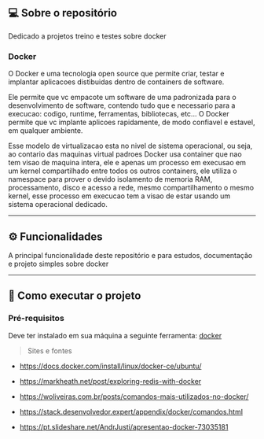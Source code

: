 ## 💻 Sobre o repositório

Dedicado a projetos treino e testes sobre docker
 
### Docker

O Docker e uma tecnologia open source que permite criar, testar e implantar aplicacoes distibuidas dentro de containers de software. 

Ele permite que vc empacote um software de uma padronizada para o desenvolvimento de software, contendo tudo que e necessario para a execucao: codigo, runtime, ferramentas, bibliotecas, etc...
O Docker permite que vc implante aplicoes rapidamente, de modo confiavel e estavel, em qualquer ambiente.

Esse modelo de virtualizacao esta no nivel de sistema operacional, ou seja, ao contario das maquinas virtual padroes Docker usa container que nao tem visao de maquina intera, ele e apenas um processo em execusao em um kernel compartilhado entre todos os outros containers, ele utiliza o namespace para prover o devido isolamento de memoria RAM, processamento, disco e acesso a rede, mesmo compartilhamento o mesmo kernel, esse processo em execucao tem a visao de estar usando um sistema operacional dedicado.
 
 
---
 
## ⚙️ Funcionalidades
 
   A principal funcionalidade deste repositório e para estudos, documentação e projeto simples sobre docker


---

## 🚀 Como executar o projeto

### Pré-requisitos

Deve ter instalado em sua máquina a seguinte ferramenta:
[docker](https://docs.docker.com/get-docker/)

>Sites e fontes

* https://docs.docker.com/install/linux/docker-ce/ubuntu/

* https://markheath.net/post/exploring-redis-with-docker

* https://woliveiras.com.br/posts/comandos-mais-utilizados-no-docker/

* https://stack.desenvolvedor.expert/appendix/docker/comandos.html

* https://pt.slideshare.net/AndrJusti/apresentao-docker-73035181




